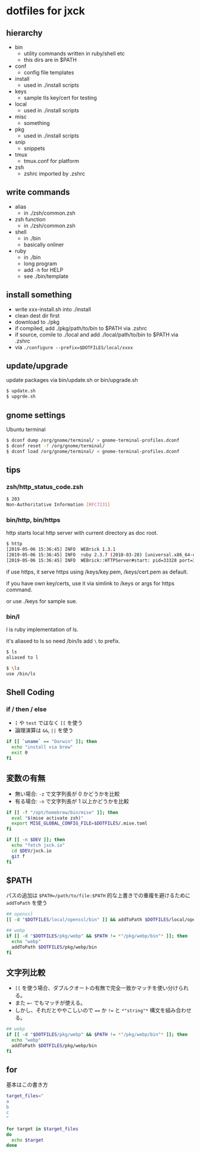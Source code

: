 # dotfiles for jxck


## hierarchy

- bin
  - utility commands written in ruby/shell etc
  - this dirs are in $PATH
- conf
  - config file templates
- install
  - used in ./install scripts
- keys
  - sample tls key/cert for testing
- local
  - used in ./install scripts
- misc
  - something
- pkg
  - used in ./install scripts
- snip
  - snippets
- tmux
  - tmux.conf for platform
- zsh
  - zshrc imported by .zshrc


## write commands

- alias
  - in ./zsh/common.zsh
- zsh function
  - in ./zsh/common.zsh
- shell
  - in ./bin
  - basically onliner
- ruby
  - in ./bin
  - long program
  - add `-h` for HELP
  - see ./bin/template


## install something

- write xxx-install.sh into ./install
- clean dest dir first
- download to ./pkg
- if compiled, add ./pkg/path/to/bin to $PATH via .zshrc
- if source, comile to ./local and add ./local/path/to/bin to $PATH via .zshrc
- via `./configure --prefix=$DOTFILES/local/xxxx`


## update/upgrade

update packages via bin/update.sh or bin/upgrade.sh


```sh
$ update.sh
$ upgrde.sh
```


## gnome settings

Ubuntu terminal


```sh
$ dconf dump /org/gnome/terminal/ > gnome-terminal-profiles.dconf
$ dconf reset -f /org/gnome/terminal/
$ dconf load /org/gnome/terminal/ < gnome-terminal-profiles.dconf
```


## tips


### zsh/http_status_code.zsh


```sh
$ 203
Non-Authoritative Information [RFC7231]
```


### bin/http, bin/https

http starts local http server with current directory as doc root.


```sh
$ http
[2019-05-06 15:36:45] INFO  WEBrick 1.3.1
[2019-05-06 15:36:45] INFO  ruby 2.3.7 (2018-03-28) [universal.x86_64-darwin18]
[2019-05-06 15:36:45] INFO  WEBrick::HTTPServer#start: pid=33328 port=3000
```

if use https, it serve https using /keys/key.pem, /keys/cert.pem as default.

if you have own key/certs, use it via simlink to /keys or args for https command.

or use ./keys for sample sue.


### bin/l

l is ruby implementation of ls.

it's aliased to ls so need /bin/ls add `\` to prefix.


```sh
$ ls
aliased to l

$ \ls
use /bin/ls
```


## Shell Coding


### if / then / else

- `[` や `test` ではなく `[[` を使う
- 論理演算は `&&`, `||` を使う


```sh
if [[ `uname` == "Darwin" ]]; then
  echo "install via brew"
  exit 0
fi
```


## 変数の有無

- 無い場合: `-z` で文字列長が 0 かどうかを比較
- 有る場合: `-n` で文字列長が 1 以上かどうかを比較


```sh
if [[ -f "/opt/homebrew/bin/mise" ]]; then
  eval "$(mise activate zsh)"
  export MISE_GLOBAL_CONFIG_FILE=$DOTFILES/.mise.toml
fi

if [[ -n $DEV ]]; then
  echo "fetch jxck.io"
  cd $DEV/jxck.io
  git f
fi
```


## $PATH

パスの追加は `$PATH=/path/to/file:$PATH` 的な上書きでの重複を避けるために `addToPath` を使う


```sh
## openssl
[[ -d "$DOTFILES/local/openssl/bin" ]] && addToPath $DOTFILES/local/openssl/bin

## webp
if [[ -d "$DOTFILES/pkg/webp" && $PATH != *"/pkg/webp/bin"* ]]; then
  echo "webp"
  addToPath $DOTFILES/pkg/webp/bin
fi
```


## 文字列比較

- `[[` を使う場合、ダブルクオートの有無で完全一致かマッチを使い分けられる。
- また `=~` でもマッチが使える。
- しかし、それだとややこしいので `==` か `!=` と `*"string"*` 構文を組み合わせる。


```sh
## webp
if [[ -d "$DOTFILES/pkg/webp" && $PATH != *"/pkg/webp/bin"* ]]; then
  echo "webp"
  addToPath $DOTFILES/pkg/webp/bin
fi
```


## for

基本はこの書き方


```sh
target_files="
a
b
c
"

for target in $target_files
do
  echo $target
done
```
